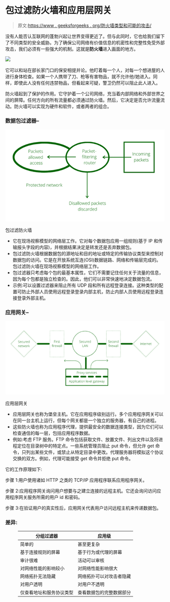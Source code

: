 # 包过滤防火墙和应用层网关

> 原文:[https://www . geeksforgeeks . org/防火墙类型和可能的攻击/](https://www.geeksforgeeks.org/types-of-firewall-and-possible-attacks/)

没有人能否认互联网的蓬勃兴起让世界变得更近了。但与此同时，它也给我们留下了不同类型的安全威胁。为了确保公司网络有价值信息的机密性和完整性免受外部攻击，我们必须有一些强大的机制。这就是**防火墙**进入画面的地方。

![](img/bddc6ee3eb1f12e5039c534b197d6357.png)

它可以和站在部长家门口的保安相提并论。他盯着每一个人，对每一个想进屋的人进行身体检查。如果一个人携带了刀、枪等有害物品，就不允许他/她进入。同样，即使此人没有任何违禁物品，但看起来可疑，警卫仍然可以阻止此人进入。

防火墙起到了保护的作用。它守护着一个公司网络，充当着内部网络和外部世界之间的屏障。任何方向的所有流量都必须通过防火墙。然后，它决定是否允许流量流动。防火墙可以实现为硬件和软件，或者两者的组合。

### 数据包过滤器–

![](img/839c3084e1f47b7506c796045603068b.png)

包过滤防火墙

*   它在现场视察模型的网络层工作。它对每个数据包应用一组规则(基于 IP 和传输报头字段的内容)，并根据结果决定是转发还是丢弃数据包。
*   包过滤防火墙根据数据包的源地址和目的地址或特定的传输协议类型来控制对数据包的访问。它是在开放系统互连(OSI)数据链路、网络和传输层完成的。包过滤防火墙在现场视察模型的网络层工作。
*   包过滤器只考虑每个包的最基本属性，它们不需要记住任何关于流量的信息，因为每个包都是独立检查的。因此，他们可以非常快速地决定数据包流。
*   示例:可以设置过滤器来阻止所有 UDP 段和所有远程登录连接。这种类型的配置可防止外部人员使用远程登录登录内部主机，防止内部人员使用远程登录连接登录外部主机。

### 应用网关–

![](img/7fbb690becad68a865e0afa02728ef3f.png)

应用层网关

*   应用层网关也称为堡垒主机。它在应用程序级别运行。多个应用程序网关可以在同一台主机上运行，但每个网关都是一个独立的服务器，有自己的进程。
*   这些防火墙也称为应用程序代理，提供最安全的数据连接类型，因为它们可以检查通信的每一层，包括应用程序数据。
*   例如:考虑 FTP 服务。FTP 命令包括获取文件、放置文件、列出文件以及将进程定位在目录树中的特定点。一些系统管理员阻止 put 命令，但允许 get 命令，只列出某些文件，或禁止从特定目录中更改。代理服务器将模拟这个协议交换的双方。例如，代理可能接受 get 命令并拒绝 put 命令。

它的工作原理如下:

步骤 1:用户使用诸如 HTTP 之类的 TCP/IP 应用程序联系应用程序网关。

步骤 2:应用程序网关询问用户想要与之建立连接的远程主机。它还会询问访问应用程序网关服务所需的用户 id 和密码。

步骤 3:在验证用户的真实性后，应用网关代表用户访问远程主机来传递数据包。

### 差异:

<figure class="table">

| 分组过滤器 | 应用级 |
| --- | --- |
| 简单的 | 甚至更复杂 |
| 基于连接规则的屏幕 | 基于行为或代理的屏幕 |
| 审计很难 | 活动可以审核 |
| 对网络性能的影响较小 | 对网络性能影响很大 |
| 网络拓扑无法隐藏 | 网络拓扑可以对攻击者隐藏 |
| 对用户透明 | 对用户不透明 |
| 仅查看地址和服务协议类型 | 查看数据包的完整数据部分 |

</figure>
